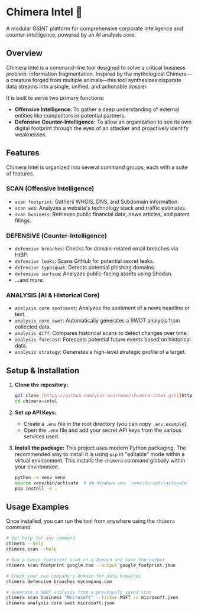 # Chimera Intel 🔱

A modular OSINT platform for comprehensive corporate intelligence and counter-intelligence, powered by an AI analysis core.

## Overview

Chimera Intel is a command-line tool designed to solve a critical business problem: information fragmentation. Inspired by the mythological Chimera—a creature forged from multiple animals—this tool synthesizes disparate data streams into a single, unified, and actionable dossier.

It is built to serve two primary functions:
* **Offensive Intelligence:** To gather a deep understanding of external entities like competitors or potential partners.
* **Defensive Counter-Intelligence:** To allow an organization to see its own digital footprint through the eyes of an attacker and proactively identify weaknesses.

## Features

Chimera Intel is organized into several command groups, each with a suite of features.

### SCAN (Offensive Intelligence)
* `scan footprint`: Gathers WHOIS, DNS, and Subdomain information.
* `scan web`: Analyzes a website's technology stack and traffic estimates.
* `scan business`: Retrieves public financial data, news articles, and patent filings.

### DEFENSIVE (Counter-Intelligence)
* `defensive breaches`: Checks for domain-related email breaches via HIBP.
* `defensive leaks`: Scans GitHub for potential secret leaks.
* `defensive typosquat`: Detects potential phishing domains.
* `defensive surface`: Analyzes public-facing assets using Shodan.
* ...and more.

### ANALYSIS (AI & Historical Core)
* `analysis core sentiment`: Analyzes the sentiment of a news headline or text.
* `analysis core swot`: Automatically generates a SWOT analysis from collected data.
* `analysis diff`: Compares historical scans to detect changes over time.
* `analysis forecast`: Forecasts potential future events based on historical data.
* `analysis strategy`: Generates a high-level strategic profile of a target.

## Setup & Installation

1.  **Clone the repository:**
    ```bash
    git clone [https://github.com/your-username/chimera-intel.git](https://github.com/your-username/chimera-intel.git)
    cd chimera-intel
    ```

2.  **Set up API Keys:**
    -   Create a `.env` file in the root directory (you can copy `.env.example`).
    -   Open the `.env` file and add your secret API keys from the various services used.

3.  **Install the package:**
    This project uses modern Python packaging. The recommended way to install it is using `pip` in "editable" mode within a virtual environment. This installs the `chimera` command globally within your environment.

    ```bash
    python -m venv venv
    source venv/bin/activate  # On Windows use `venv\Scripts\activate`
    pip install -e .
    ```

## Usage Examples

Once installed, you can run the tool from anywhere using the `chimera` command.

```bash
# Get help for any command
chimera --help
chimera scan --help

# Run a basic footprint scan on a domain and save the output
chimera scan footprint google.com --output google_footprint.json

# Check your own company's domain for data breaches
chimera defensive breaches mycompany.com

# Generate a SWOT analysis from a previously saved scan
chimera scan business "Microsoft" --ticker MSFT -o microsoft.json
chimera analysis core swot microsoft.json
